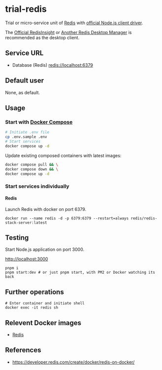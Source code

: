 # trial-redis

Trial or micro-service unit of [Redis](https://redis.io/docs/) with [official Node.js client driver](https://redis.io/docs/clients/nodejs/).

The [Official RedisInsight](https://redis.com/redis-enterprise/redis-insight/) or [Another Redis Desktop Manager](https://github.com/qishibo/AnotherRedisDesktopManager) is recommended as the desktop client.

## Service URL

- Database (Redis) [redis://localhost:6379](redis://localhost:6379)

## Default user

None, as default.

## Usage

### Start with [Docker Compose](https://docs.docker.com/compose/)

```bash
# Initiate .env file
cp .env.sample .env
# Start services
docker compose up -d
```

Update existing composed containers with latest images:

```bash
docker compose pull && \
docker compose down && \
docker compose up -d
```

### Start services individually

#### Redis

Launch Redis with docker on port 6379.

```shell
docker run --name redis -d -p 6379:6379 --restart=always redis/redis-stack-server:latest
```

## Testing

Start Node.js application on port 3000.

[http://localhost:3000](http://localhost:3000)

```shell
pnpm i
pnpm start:dev # or just pnpm start, with PM2 or Docker watching its back
```

## Further operations

```shell
# Enter container and initiate shell
docker exec -it redis sh
```

## Relevent Docker images

- [Redis](https://hub.docker.com/_/redis)

## References

- https://developer.redis.com/create/docker/redis-on-docker/
